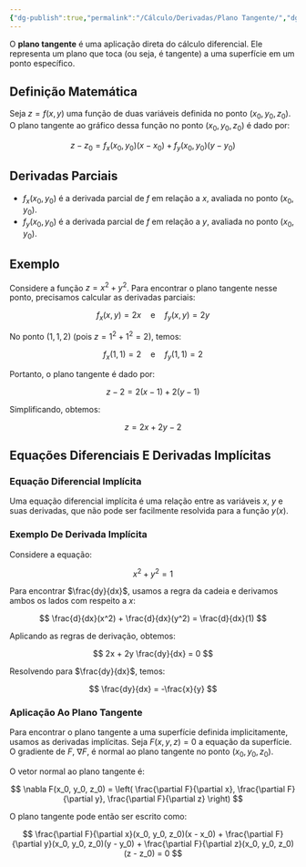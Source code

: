 ```yaml
---
{"dg-publish":true,"permalink":"/Cálculo/Derivadas/Plano Tangente/","dgPassFrontmatter":true,"created":"2025-04-28T09:37:47.102-03:00"}
---
```


O **plano tangente** é uma aplicação direta do cálculo diferencial. Ele representa um plano que toca (ou seja, é tangente) a uma superfície em um ponto específico.

## Definição Matemática

Seja $z = f(x, y)$ uma função de duas variáveis definida no ponto $(x_0, y_0, z_0)$. O plano tangente ao gráfico dessa função no ponto $(x_0, y_0, z_0)$ é dado por:

$$
z - z_0 = f_x(x_0, y_0)(x - x_0) + f_y(x_0, y_0)(y - y_0)
$$

## Derivadas Parciais

- $f_x(x_0, y_0)$ é a derivada parcial de $f$ em relação a $x$, avaliada no ponto $(x_0, y_0)$.
- $f_y(x_0, y_0)$ é a derivada parcial de $f$ em relação a $y$, avaliada no ponto $(x_0, y_0)$.

## Exemplo

Considere a função $z = x^2 + y^2$. Para encontrar o plano tangente nesse ponto, precisamos calcular as derivadas parciais:

$$
f_x(x, y) = 2x \quad \text{e} \quad f_y(x, y) = 2y
$$

No ponto $(1, 1, 2)$ (pois $z = 1^2 + 1^2 = 2$), temos:

$$
f_x(1, 1) = 2 \quad \text{e} \quad f_y(1, 1) = 2
$$

Portanto, o plano tangente é dado por:

$$
z - 2 = 2(x - 1) + 2(y - 1)
$$

Simplificando, obtemos:

$$
z = 2x + 2y - 2
$$

## Equações Diferenciais E Derivadas Implícitas

### Equação Diferencial Implícita

Uma equação diferencial implícita é uma relação entre as variáveis $x$, $y$ e suas derivadas, que não pode ser facilmente resolvida para a função $y(x)$.

### Exemplo De Derivada Implícita

Considere a equação:

$$
x^2 + y^2 = 1
$$

Para encontrar $\frac{dy}{dx}$, usamos a regra da cadeia e derivamos ambos os lados com respeito a $x$:

$$
\frac{d}{dx}(x^2) + \frac{d}{dx}(y^2) = \frac{d}{dx}(1)
$$

Aplicando as regras de derivação, obtemos:

$$
2x + 2y \frac{dy}{dx} = 0
$$

Resolvendo para $\frac{dy}{dx}$, temos:

$$
\frac{dy}{dx} = -\frac{x}{y}
$$

### Aplicação Ao Plano Tangente

Para encontrar o plano tangente a uma superfície definida implicitamente, usamos as derivadas implícitas. Seja $F(x, y, z) = 0$ a equação da superfície. O gradiente de $F$, $\nabla F$, é normal ao plano tangente no ponto $(x_0, y_0, z_0)$.

O vetor normal ao plano tangente é:

$$
\nabla F(x_0, y_0, z_0) = \left( \frac{\partial F}{\partial x}, \frac{\partial F}{\partial y}, \frac{\partial F}{\partial z} \right)
$$

O plano tangente pode então ser escrito como:

$$
\frac{\partial F}{\partial x}(x_0, y_0, z_0)(x - x_0) + \frac{\partial F}{\partial y}(x_0, y_0, z_0)(y - y_0) + \frac{\partial F}{\partial z}(x_0, y_0, z_0)(z - z_0) = 0
$$

